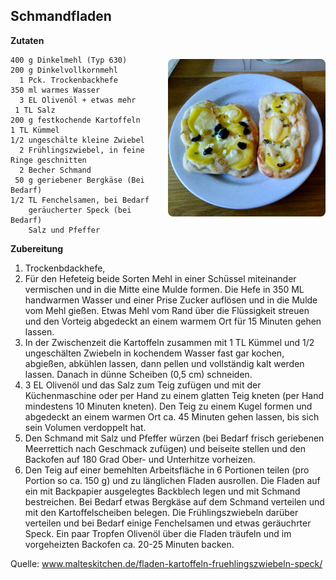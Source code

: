 Schmandfladen
------------------

<img align='right' style="margin:5ex 0 1ex 1em;border-radius:8px" width="50%" src="images/Schmandfladen.jpeg">

**Zutaten**

```
400 g Dinkelmehl (Typ 630)
200 g Dinkelvollkornmehl
  1 Pck. Trockenbackhefe
350 ml warmes Wasser
  3 EL Olivenöl + etwas mehr
 1 TL Salz
200 g festkochende Kartoffeln
1 TL Kümmel
1/2 ungeschälte kleine Zwiebel
  2 Frühlingszwiebel, in feine Ringe geschnitten
  2 Becher Schmand
 50 g geriebener Bergkäse (Bei Bedarf)
1/2 TL Fenchelsamen, bei Bedarf
    geräucherter Speck (bei Bedarf)
    Salz und Pfeffer
```


**Zubereitung**

1. Trockenbdackhefe, 
1. Für den Hefeteig beide Sorten Mehl in einer Schüssel miteinander vermischen und in die Mitte eine Mulde formen. Die Hefe in 350 ML handwarmen Wasser und einer Prise Zucker auflösen und in die Mulde vom Mehl gießen. Etwas Mehl vom Rand über die Flüssigkeit streuen und den Vorteig abgedeckt an einem warmem Ort für 15 Minuten gehen lassen.
2. In der Zwischenzeit die Kartoffeln zusammen mit 1 TL Kümmel und 1/2 ungeschälten Zwiebeln in kochendem Wasser fast gar kochen, abgießen, abkühlen lassen, dann pellen und vollständig kalt werden lassen. Danach in dünne Scheiben (0,5 cm) schneiden.
3. 3 EL Olivenöl und das Salz zum Teig zufügen und mit der Küchenmaschine oder per Hand zu einem glatten Teig kneten (per Hand mindestens 10 Minuten kneten). Den Teig zu einem Kugel formen und abgedeckt an einem warmen Ort ca. 45 Minuten gehen lassen, bis sich sein Volumen verdoppelt hat.
4. Den Schmand mit Salz und Pfeffer würzen (bei Bedarf frisch geriebenen Meerrettich nach Geschmack zufügen) und beiseite stellen und den Backofen auf 180 Grad Ober- und Unterhitze vorheizen.
5. Den Teig auf einer bemehlten Arbeitsfläche in 6 Portionen teilen (pro Portion so ca. 150 g) und zu länglichen Fladen ausrollen. Die Fladen auf ein mit Backpapier ausgelegtes Backblech legen und mit Schmand bestreichen. Bei Bedarf etwas Bergkäse auf dem Schmand verteilen und mit den Kartoffelscheiben belegen. Die Frühlingszwiebeln darüber verteilen und bei Bedarf einige Fenchelsamen und etwas geräuchrter Speck. Ein paar Tropfen Olivenöl über die Fladen träufeln und im vorgeheizten Backofen ca. 20-25 Minuten backen.


Quelle: www.malteskitchen.de/fladen-kartoffeln-fruehlingszwiebeln-speck/
